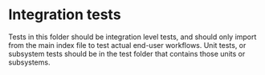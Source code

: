 # Integration tests

Tests in this folder should be integration level tests, and should only import from the main index file to test actual
end-user workflows. Unit tests, or subsystem tests should be in the test folder that contains those units or subsystems.

